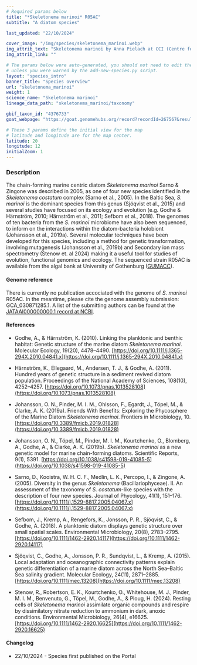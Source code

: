 ```yaml
---
# Required params below
title: "*Skeletonema marinoi* R05AC"
subtitle: "A diatom species"

last_updated: "22/10/2024"

cover_image: "/img/species/skeletonema_marinoi.webp"
img_attrib_text: "Skeletonema marinoi by Anna Pielach at CCI (Centre for Cellular Imaging), University of Gothenburg. Used with permission."
img_attrib_link: ""

# The params below were auto-generated, you should not need to edit them...
# unless you were warned by the add-new-species.py script.
layout: "species_intro"
banner_title: "Species overview"
url: "skeletonema_marinoi"
weight: 1
science_name: "Skeletonema marinoi"
lineage_data_path: "skeletonema_marinoi/taxonomy"

gbif_taxon_id: "4376733"
goat_webpage: "https://goat.genomehubs.org/record?recordId=267567&result=taxon&taxonomy=ncbi#skeletonema%20marinoi"

# These 3 params define the initial view for the map
# latitude and longitude are for the map center.
latitude: 20
longitude: 12
initialZoom: 1
---
```


### Description

The chain-forming marine centric diatom *Skeletonema marinoi* Sarno & Zingone was described in 2005, as one of four new species identified in the *Skeletonema costatum* complex (Sarno et al., 2005). In the Baltic Sea, *S. marinoi* is the dominant species from this genus (Sjöqvist et al., 2015) and several studies have focused on its ecology and evolution (e.g. Godhe & Härnström, 2010; Härnström et al., 2011; Sefbom et al., 2018). The genomes of ten bacteria from the *S. marinoi* microbiome have also been sequenced, to inform on the interactions within the diatom-bacteria holobiont (Johansson et al., 2019a). Several molecular techniques have been developed for this species, including a method for genetic transformation, involving mutagenesis (Johansson et al., 2019b) and Secondary ion mass spectrometry (Stenow et. al 2024) making it a useful tool for studies of evolution, functional genomics and ecology. The sequenced strain R05AC is available from the algal bank at University of Gothenburg ([GUMACC](https://www.gu.se/en/marina-vetenskaper/about-us/algal-bank-gumacc)).

#### Genome reference

There is currently no publication accociated with the genome of *S. marinoi* R05AC. In the meantime, please cite the genome assembly submission: GCA_030871285.1. A list of the submitting authors can be found at the [JATAAI000000000.1 record at NCBI](https://www.ncbi.nlm.nih.gov/nuccore/JATAAI000000000).

#### References

- Godhe, A., & Härnström, K. (2010). Linking the planktonic and benthic habitat: Genetic structure of the marine diatom *Skeletonema marinoi*. Molecular Ecology, 19(20), 4478–4490. [https://doi.org/10.1111/j.1365-294X.2010.04841.x](https://doi.org/10.1111/j.1365-294X.2010.04841.x)

- Härnström, K., Ellegaard, M., Andersen, T. J., & Godhe, A. (2011). Hundred years of genetic structure in a sediment revived diatom population. Proceedings of the National Academy of Sciences, 108(10), 4252–4257. [https://doi.org/10.1073/pnas.1013528108](https://doi.org/10.1073/pnas.1013528108)

- Johansson, O. N., Pinder, M. I. M., Ohlsson, F., Egardt, J., Töpel, M., & Clarke, A. K. (2019a). Friends With Benefits: Exploring the Phycosphere of the Marine Diatom *Skeletonema marinoi*. Frontiers in Microbiology, 10. [https://doi.org/10.3389/fmicb.2019.01828](https://doi.org/10.3389/fmicb.2019.01828)

- Johansson, O. N., Töpel, M., Pinder, M. I. M., Kourtchenko, O., Blomberg, A., Godhe, A., & Clarke, A. K. (2019b). *Skeletonema marinoi* as a new genetic model for marine chain-forming diatoms. Scientific Reports, 9(1), 5391. [https://doi.org/10.1038/s41598-019-41085-5](https://doi.org/10.1038/s41598-019-41085-5)

- Sarno, D., Kooistra, W. H. C. F., Medlin, L. K., Percopo, I., & Zingone, A. (2005). Diversity in the genus *Skeletonema* (Bacillariophyceae). II. An assessment of the taxonomy of *S. costatum*-like species with the description of four new species. Journal of Phycology, 41(1), 151–176. [https://doi.org/10.1111/j.1529-8817.2005.04067.x](https://doi.org/10.1111/j.1529-8817.2005.04067.x)

- Sefbom, J., Kremp, A., Rengefors, K., Jonsson, P. R., Sjöqvist, C., & Godhe, A. (2018). A planktonic diatom displays genetic structure over small spatial scales. Environmental Microbiology, 20(8), 2783–2795. [https://doi.org/10.1111/1462-2920.14117](https://doi.org/10.1111/1462-2920.14117)

- Sjöqvist, C., Godhe, A., Jonsson, P. R., Sundqvist, L., & Kremp, A. (2015). Local adaptation and oceanographic connectivity patterns explain genetic differentiation of a marine diatom across the North Sea–Baltic Sea salinity gradient. Molecular Ecology, 24(11), 2871–2885. [https://doi.org/10.1111/mec.13208](https://doi.org/10.1111/mec.13208)

- Stenow, R., Robertson, E. K., Kourtchenko, O., Whitehouse, M. J., Pinder, M. I. M., Benvenuto, G., Töpel, M., Godhe, A., & Ploug, H. (2024). Resting cells of *Skeletonema marinoi* assimilate organic compounds and respire by dissimilatory nitrate reduction to ammonium in dark, anoxic conditions. Environmental Microbiology, 26(4), e16625. [https://doi.org/10.1111/1462-2920.16625](https://doi.org/10.1111/1462-2920.16625)

#### Changelog

- 22/10/2024 - Species first published on the Portal
